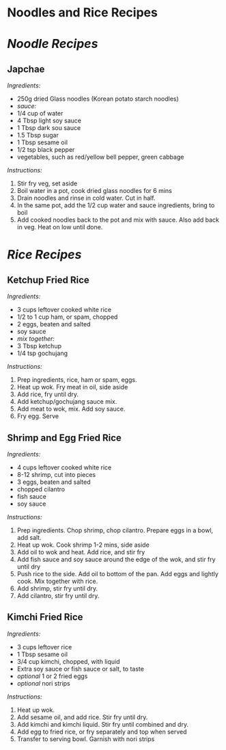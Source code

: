 # Noodles and Rice Recipes

# *Noodle Recipes*

## Japchae
*Ingredients:*
- 250g dried Glass noodles (Korean potato starch noodles)
- *sauce:*
- 1/4 cup of water
- 4 Tbsp light soy sauce
- 1 Tbsp dark sou sauce
- 1.5 Tbsp sugar
- 1 Tbsp sesame oil
- 1/2 tsp black pepper
- vegetables, such as red/yellow bell pepper, green cabbage

*Instructions:*
1. Stir fry veg, set aside
2. Boil water in a pot, cook dried glass noodles for 6 mins
3. Drain noodles and rinse in cold water.  Cut in half.
4. In the same pot, add the 1/2 cup water and sauce ingredients, bring to boil
5. Add cooked noodles back to the pot and mix with sauce.  Also add back in veg.  Heat on low until done.



# *Rice Recipes*

## Ketchup Fried Rice
*Ingredients:*
- 3 cups leftover cooked white rice
- 1/2 to 1 cup ham, or spam, chopped
- 2 eggs, beaten and salted
- soy sauce
- *mix together:*
- 3 Tbsp ketchup
- 1/4 tsp gochujang

*Instructions:*
1. Prep ingredients, rice, ham or spam, eggs.
2. Heat up wok.  Fry meat in oil, side aside  
3. Add rice, fry until dry.   
4. Add ketchup/gochujang sauce mix.
5. Add meat to wok, mix.  Add soy sauce.
6. Fry egg.  Serve


## Shrimp and Egg Fried Rice
*Ingredients:*
- 4 cups leftover cooked white rice
- 8-12 shrimp, cut into pieces
- 3 eggs, beaten and salted
- chopped cilantro
- fish sauce
- soy sauce

*Instructions:*
1. Prep ingredients.  Chop shrimp, chop cilantro.  Prepare eggs in a bowl, add salt.
2. Heat up wok.  Cook shrimp 1-2 mins, side aside
3. Add oil to wok and heat.  Add rice, and stir fry
4. Add fish sauce and soy sauce around the edge of the wok, and stir fry until dry
5. Push rice to the side.  Add oil to bottom of the pan.  Add eggs and lightly cook.  Mix together with rice.
6. Add shrimp, stir fry until dry.
7. Add cilantro, stir fry until dry.


## Kimchi Fried Rice
*Ingredients:*
- 3 cups leftover rice
- 1 Tbsp sesame oil
- 3/4 cup kimchi, chopped, with liquid
- Extra soy sauce or fish sauce or salt, to taste
- *optional* 1 or 2 fried eggs 
- *optional* nori strips

*Instructions:*
1. Heat up wok.
2. Add sesame oil, and add rice.  Stir fry until dry.
3. Add kimchi and kimchi liquid.  Stir fry until combined and dry.
3. Add egg to fried rice, or fry separately and top when served
4. Transfer to serving bowl.  Garnish with nori strips




